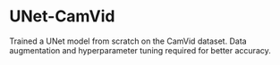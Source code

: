 # UNet-CamVid
Trained a UNet model from scratch on the CamVid dataset.
Data augmentation and hyperparameter tuning required for better accuracy.
